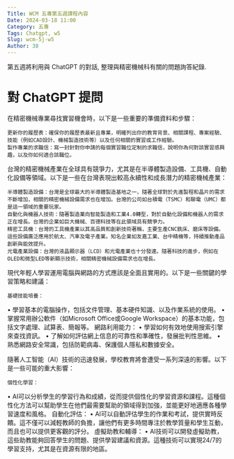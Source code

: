 ```yaml
---
Title: WCM 五專第五週課程內容
Date: 2024-03-18 11:00
Category: 五專
Tags: Chatgpt, w5
Slug: wcm-5j-w5
Author: 38
---
```


第五週將利用與 ChatGPT 的對話, 整理與精密機械科有關的問題詢答紀錄.

<!-- PELICAN_END_SUMMARY -->

# 對 ChatGPT 提問
在精密機械專業尋找實習機會時，以下是一些重要的準備資料和步驟：

	更新你的履歷表：確保你的履歷表最新且專業，明確列出你的教育背景、相關課程、專案經驗、技能（例如CAD設計、機械製造技術等）以及任何相關的實習或工作經驗。
  	製作專業的求職信：寫一封針對你申請的每個實習職位定制的求職信，說明你為何對該實習感興趣，以及你如何適合該職位。


台灣的精密機械產業在全球具有競爭力，尤其是在半導體製造設備、工具機、自動化設備等領域。以下是一些在台灣表現出較高永續性和成長潛力的精密機械產業：

	半導體製造設備：台灣是全球最大的半導體製造基地之一，隨著全球對於先進製程和晶片的需求不斷增加，相關的精密機械設備需求也在增加。台灣的公司如台積電（TSMC）和聯電（UMC）都是這一領域的重要玩家。
	自動化與機器人技術：隨著製造業向智能製造和工業4.0轉型，對於自動化設備和機器人的需求正在增長。台灣的企業如巨大機械、百德科技等在此領域具有競爭力。
	精密工具機：台灣的工具機產業以其高品質和創新技術著稱，主要生產CNC銑床、磨床等設備。這些設備廣泛應用於航太、汽車及電子產業。知名企業如友嘉工業、台中精機等，持續推動產品創新與能效提升。
	光電產業設備：台灣的液晶顯示器（LCD）和光電產業也十分發達。隨著科技的進步，例如在OLED和微型LED等新顯示技術，相關精密機械設備需求也在增長。

  現代年輕人學習運用電腦與網路的方式應該是全面且實用的。以下是一些關鍵的學習策略和建議：

	基礎技能培養：
  •	學習基本的電腦操作，包括文件管理、基本硬件知識、以及作業系統的使用。
  •	掌握常用辦公軟件（如Microsoft Office或Google Workspace）的基本功能，包括文字處理、試算表、簡報等。
  	網路利用能力：
  •	學習如何有效地使用搜索引擎來查找資訊。
  •	了解如何評估網上信息的可靠性和準確性，發展批判性思維。
  •	熟悉網路安全常識，包括防範病毒、保護個人隱私和數據安全。

隨著人工智能（AI）技術的迅速發展，學校教育將會遭受一系列深遠的影響。以下是一些可能的重大影響：

	個性化學習：
•	AI可以分析學生的學習行為和成績，從而提供個性化的學習資源和課程。這種個性化方法可以幫助學生在他們最需要幫助的領域得到加強，並能更好地適應各種學習速度和風格。
	自動化評估：
•	AI可以自動評估學生的作業和考試，提供實時反饋。這不僅可以減輕教師的負擔，讓他們有更多時間專注於教學質量和學生互動，而且也可以提供更客觀的評分。
	虛擬助教和輔導：
•	AI技術可以開發虛擬助教，這些助教能夠回答學生的問題、提供學習建議和資源。這種技術可以實現24/7的學習支持，尤其是在資源有限的地區。